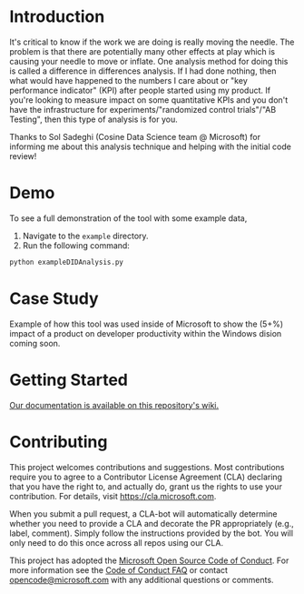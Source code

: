 
# Introduction 
It's critical to know if the work we are doing is really moving the needle. The problem is that there are potentially many other effects at play which is causing your needle to move or inflate. One analysis method for doing this is called a difference in differences analysis. If I had done nothing, then what would have happened to the numbers I care about or "key performance indicator" (KPI) after people started using my product. If you're looking to measure impact on some quantitative KPIs and you don't have the infrastructure for experiments/"randomized control trials"/"AB Testing", then this type of analysis is for you.

Thanks to Sol Sadeghi (Cosine Data Science team @ Microsoft) for informing me about this analysis technique and helping with the initial code review!

# Demo

To see a full demonstration of the tool with some example data, 
1. Navigate to the `example` directory.
2. Run the following command:
```python
python exampleDIDAnalysis.py
```

# Case Study

Example of how this tool was used inside of Microsoft to show the (5+%) impact of a product on developer productivity within the Windows dision coming soon.

# Getting Started
[Our documentation is available on this repository's wiki.](https://github.com/microsoft/LongitudinalDifferenceInDifferencesPy/wiki)


# Contributing

This project welcomes contributions and suggestions.  Most contributions require you to agree to a
Contributor License Agreement (CLA) declaring that you have the right to, and actually do, grant us
the rights to use your contribution. For details, visit https://cla.microsoft.com.

When you submit a pull request, a CLA-bot will automatically determine whether you need to provide
a CLA and decorate the PR appropriately (e.g., label, comment). Simply follow the instructions
provided by the bot. You will only need to do this once across all repos using our CLA.

This project has adopted the [Microsoft Open Source Code of Conduct](https://opensource.microsoft.com/codeofconduct/).
For more information see the [Code of Conduct FAQ](https://opensource.microsoft.com/codeofconduct/faq/) or
contact [opencode@microsoft.com](mailto:opencode@microsoft.com) with any additional questions or comments.
